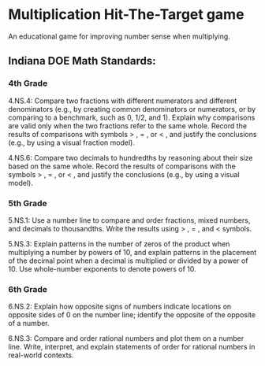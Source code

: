 # Multiplication Hit-The-Target game
An educational game for improving number sense when multiplying.

## Indiana DOE Math Standards:

### 4th Grade

4.NS.4: Compare two fractions with different numerators and different denominators (e.g., by creating common denominators or numerators, or by comparing to a benchmark, such as 0, 1/2, and 1). Explain why comparisons are valid only when the two fractions refer to the same whole. Record the results of comparisons with symbols > , = , or < , and justify the conclusions (e.g., by using a visual fraction model).

4.NS.6: Compare two decimals to hundredths by reasoning about their size based on the same whole. Record the results of comparisons with the symbols > , = , or < , and justify the conclusions (e.g., by using a visual model).

### 5th Grade

5.NS.1: Use a number line to compare and order fractions, mixed numbers, and decimals to thousandths. Write the results using > , = , and < symbols. 

5.NS.3: Explain patterns in the number of zeros of the product when multiplying a number by powers of 10, and explain patterns in the placement of the decimal point when a decimal is multiplied or divided by a power of 10. Use whole-number exponents to denote powers of 10. 

### 6th Grade

6.NS.2: Explain how opposite signs of numbers indicate locations on opposite sides of 0 on the number line; identify the opposite of the opposite of a number. 

6.NS.3: Compare and order rational numbers and plot them on a number line. Write, interpret, and explain statements of order for rational numbers in real-world contexts.
